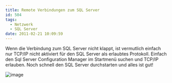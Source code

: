 ```yaml
---
title: Remote Verbindungen zum SQL Server
id: 504
tags:
  - Netzwerk
  - SQL Server
date: 2011-02-21 10:09:59
---
```


Wenn die Verbindung zum SQL Server nicht klappt, ist vermutlich einfach nur TCP/IP nicht aktiviert für den SQL Server als erlaubtes Protokoll. Einfach den Sql Server Configuration Manager im Startmenü suchen und TCP/IP erlauben. Noch schnell den SQL Server durchstarten und alles ist gut!

![image](https://az275061.vo.msecnd.net/blogmedia/2011/02/image44.png "image")